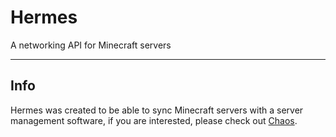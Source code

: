 # Hermes
 A networking API for Minecraft servers

---

## Info

Hermes was created to be able to sync Minecraft servers with a server management software, if you are interested, please check out [Chaos](https://github.com/JoacoIdk/Chaos).